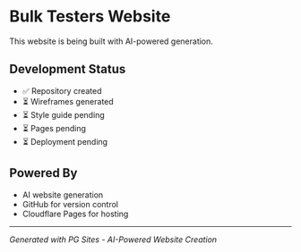 # Bulk Testers Website

This website is being built with AI-powered generation.

## Development Status
- ✅ Repository created
- ⏳ Wireframes generated
- ⏳ Style guide pending
- ⏳ Pages pending
- ⏳ Deployment pending

## Powered By
- AI website generation
- GitHub for version control
- Cloudflare Pages for hosting

---
*Generated with PG Sites - AI-Powered Website Creation*